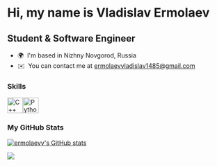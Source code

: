 Hi, my name is Vladislav Ermolaev
===================================

Student & Software Engineer
---------------------------

* 🌍  I'm based in Nizhny Novgorod, Russia
* ✉️  You can contact me at [ermolaevvladislav1485@gmail.com](mailto:ermolaevvladislav1485@gmail.com)

### Skills


<p align="left">
<a href="https://docs.microsoft.com/en-us/cpp/?view=msvc-170" target="_blank" rel="noreferrer"><img src="https://raw.githubusercontent.com/danielcranney/readme-generator/main/public/icons/skills/cplusplus-colored.svg" width="36" height="36" alt="C++" /></a><a href="https://www.python.org/" target="_blank" rel="noreferrer"><img src="https://raw.githubusercontent.com/danielcranney/readme-generator/main/public/icons/skills/python-colored.svg" width="36" height="36" alt="Python" /></a>
</p>

### My GitHub Stats

<a href="http://www.github.com/ermolaevv"><img src="https://github-readme-stats.vercel.app/api?username=ermolaevv&show_icons=true&hide=stars,issues,contribs&count_private=true&title_color=0891b2&text_color=ffffff&icon_color=0891b2&bg_color=1c1917&hide_border=true&show_icons=true" alt="ermolaevv's GitHub stats" /></a>

<a href="http://www.github.com/ermolaevv"><img src="https://github-readme-streak-stats.herokuapp.com/?user=ermolaevv&stroke=ffffff&background=1c1917&ring=0891b2&fire=0891b2&currStreakNum=ffffff&currStreakLabel=0891b2&sideNums=ffffff&sideLabels=ffffff&dates=ffffff&hide_border=true" /></a>
